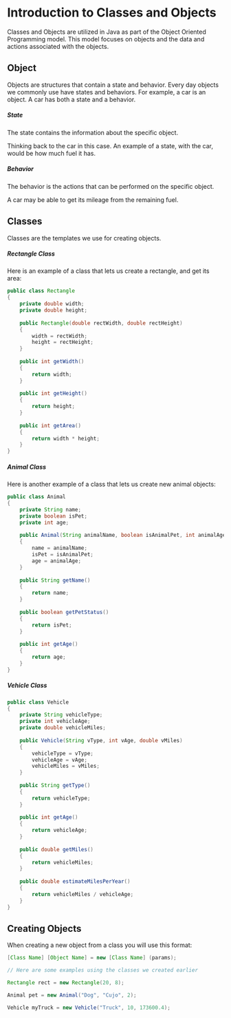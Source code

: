 # Introduction to Classes and Objects

Classes and Objects are utilized in Java as part of the Object Oriented Programming model. This model focuses on objects and the data and actions associated with the objects.

## Object

Objects are structures that contain a state and behavior. 
Every day objects we commonly use have states and behaviors. For example, a car is an object. A car has both a state and a behavior.

##### State
The state contains the information about the specific object. 

Thinking back to the car in this case. An example of a state, with the car, would be how much fuel it has.

##### Behavior
The behavior is the actions that can be performed on the specific object.

A car may be able to get its mileage from the remaining fuel.

## Classes
Classes are the templates we use for creating objects.

##### Rectangle Class
Here is an example of a class that lets us create a rectangle, and get its area:

``` Java
public class Rectangle
{
    private double width;
    private double height;
    
    public Rectangle(double rectWidth, double rectHeight)
    {
        width = rectWidth;
        height = rectHeight;
    }
    
    public int getWidth()
    {
        return width;
    }
    
    public int getHeight()
    {
        return height;
    }
    
    public int getArea()
    {
        return width * height;
    }
}
```
##### Animal Class
Here is another example of a class that lets us create new animal objects:

```Java
public class Animal
{
    private String name;
    private boolean isPet;
    private int age;
    
    public Animal(String animalName, boolean isAnimalPet, int animalAge)
    {
        name = animalName;
        isPet = isAnimalPet;
        age = animalAge;
    }
    
    public String getName()
    {
        return name;
    }
    
    public boolean getPetStatus()
    {
        return isPet;
    }
    
    public int getAge()
    {
        return age;
    }
}
```
##### Vehicle Class
``` Java
public class Vehicle
{
    private String vehicleType;
    private int vehicleAge;
    private double vehicleMiles;
    
    public Vehicle(String vType, int vAge, double vMiles)
    {
        vehicleType = vType;
        vehicleAge = vAge;
        vehicleMiles = vMiles;
    }
    
    public String getType()
    {
        return vehicleType;
    }
    
    public int getAge()
    {
        return vehicleAge;
    }
    
    public double getMiles()
    {
        return vehicleMiles;
    }
    
    public double estimateMilesPerYear()
    {
        return vehicleMiles / vehicleAge;
    }
}

```
## Creating Objects

When creating a new object from a class you will use this format:

``` Java 
[Class Name] [Object Name] = new [Class Name] (params);

// Here are some examples using the classes we created earlier

Rectangle rect = new Rectangle(20, 8);

Animal pet = new Animal("Dog", "Cujo", 2);

Vehicle myTruck = new Vehicle("Truck", 10, 173600.4);
```
